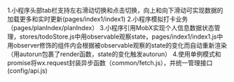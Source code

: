 1.小程序头部tab栏支持左右滑动切换和点击切换，向上和向下滑动可实现数据的加载更多和实时更新(pages/index1/index1)
2.小程序模拟打卡业务（pages/planIndex/planIndex）
3.小程序引用MobX实现个人信息数据状态管理，stores/todoStore.js中用observable观察state，pages/index1/index1.js中用observer修饰的组件内会根据被observable观察的state的变化而自动重新渲染（用autorun包裹了render函数，state的变化触发autorun）
4.使用单例模式和promise将wx.request封装异步函数（common/fetch.js），并统一管理接口(config/api.js)
